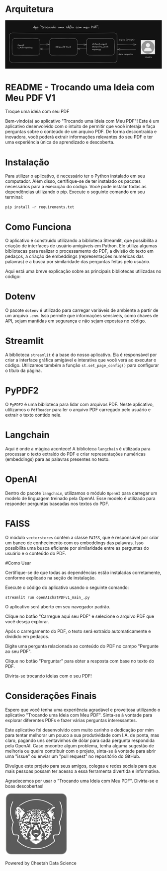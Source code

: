 # Arquitetura

![Logo do Aplicativo](ChatPDF_Arquitetura.png)

# README - Trocando uma Ideia com Meu PDF V1

Troque uma ideia com seu PDF

Bem-vindo(a) ao aplicativo "Trocando uma Ideia com Meu PDF"! Este é um aplicativo desenvolvido com o intuito de permitir que você interaja e faça perguntas sobre o conteúdo de um arquivo PDF. De forma descontraída e inovadora, você poderá extrair informações relevantes do seu PDF e ter uma experiência única de aprendizado e descoberta.

# Instalação

Para utilizar o aplicativo, é necessário ter o Python instalado em seu computador. Além disso, certifique-se de ter instalado os pacotes necessários para a execução do código. Você pode instalar todas as dependências utilizando o pip. Execute o seguinte comando em seu terminal:

`pip install -r requirements.txt`

# Como Funciona

O aplicativo é construído utilizando a biblioteca Streamlit, que possibilita a criação de interfaces de usuário amigáveis em Python. Ele utiliza algumas bibliotecas para realizar o processamento do PDF, a divisão do texto em pedaços, a criação de embeddings (representações numéricas das palavras) e a busca por similaridade das perguntas feitas pelo usuário.

Aqui está uma breve explicação sobre as principais bibliotecas utilizadas no código:

# Dotenv

O pacote `dotenv` é utilizado para carregar variáveis de ambiente a partir de um arquivo `.env`. Isso permite que informações sensíveis, como chaves de API, sejam mantidas em segurança e não sejam expostas no código.

# Streamlit

A biblioteca `streamlit` é a base do nosso aplicativo. Ela é responsável por criar a interface gráfica amigável e interativa que você verá ao executar o código. Utilizamos também a função `st.set_page_config()` para configurar o título da página.

# PyPDF2

O `PyPDF2` é uma biblioteca para lidar com arquivos PDF. Neste aplicativo, utilizamos o `PdfReader` para ler o arquivo PDF carregado pelo usuário e extrair o texto contido nele.

# Langchain

Aqui é onde a mágica acontece! A biblioteca `langchain` é utilizada para processar o texto extraído do PDF e criar representações numéricas (embeddings) para as palavras presentes no texto.

# OpenAI

Dentro do pacote `langchain`, utilizamos o módulo `OpenAI` para carregar um modelo de linguagem treinado pela OpenAI. Esse modelo é utilizado para responder perguntas baseadas nos textos do PDF.

# FAISS

O módulo `vectorstores` contém a classe `FAISS`, que é responsável por criar um banco de conhecimento com os embeddings das palavras. Isso possibilita uma busca eficiente por similaridade entre as perguntas do usuário e o conteúdo do PDF.

#Como Usar

Certifique-se de que todas as dependências estão instaladas corretamente, conforme explicado na seção de instalação.

Execute o código do aplicativo usando o seguinte comando:

`streamlit run openAIchatPDFv1_main_.py`

O aplicativo será aberto em seu navegador padrão.

Clique no botão "Carregue aqui seu PDF" e selecione o arquivo PDF que você deseja explorar.

Após o carregamento do PDF, o texto será extraído automaticamente e dividido em pedaços.

Digite uma pergunta relacionada ao conteúdo do PDF no campo "Pergunte ao seu PDF".

Clique no botão "Perguntar" para obter a resposta com base no texto do PDF.

Divirta-se trocando ideias com o seu PDF!

# Considerações Finais

Espero que você tenha uma experiência agradável e proveitosa utilizando o aplicativo "Trocando uma Ideia com Meu PDF". Sinta-se à vontade para explorar diferentes PDFs e fazer várias perguntas interessantes.

Este aplicativo foi desenvolvido com muito carinho e dedicação por mim para tentar melhorar um pouco a sua produtividade com I.A. de ponta, mas claro, pagando uns centavinhos de dólar para cada pergunta respondida pela OpenAI. Caso encontre algum problema, tenha alguma sugestão de melhoria ou queira contribuir com o projeto, sinta-se à vontade para abrir uma "issue" ou enviar um "pull request" no repositório do GitHub.

Divulgue este projeto para seus amigos, colegas e redes sociais para que mais pessoas possam ter acesso a essa ferramenta divertida e informativa.

Agradecemos por usar o "Trocando uma Ideia com Meu PDF". Divirta-se e boas descobertas!

<img src="cheetah_data_science.png" alt="Logo do Aplicativo" width="200">

Powered by Cheetah Data Science
